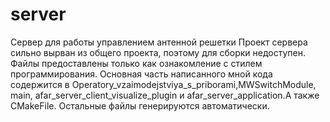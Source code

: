 # server
Сервер для работы управлением антенной решетки
Проект сервера сильно вырван из общего проекта, поэтому для сборки недоступен.
Файлы предоставлены только как ознакомление с стилем программирования.
Основная часть написанного мной кода содержится в Operatory_vzaimodejstviya_s_priborami,MWSwitchModule, main, afar_server_client_visualize_plugin и afar_server_application.А также CMakeFile. Остальные файлы генерируются автоматически.
